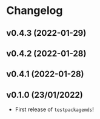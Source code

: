 # Changelog

<!--next-version-placeholder-->

## v0.4.3 (2022-01-29)


## v0.4.2 (2022-01-28)


## v0.4.1 (2022-01-28)


## v0.1.0 (23/01/2022)

- First release of `testpackagemds`!